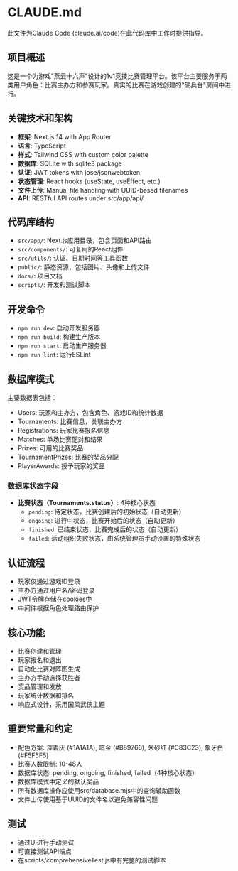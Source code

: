 # CLAUDE.md

此文件为Claude Code (claude.ai/code)在此代码库中工作时提供指导。

## 项目概述

这是一个为游戏"燕云十六声"设计的1v1竞技比赛管理平台。该平台主要服务于两类用户角色：比赛主办方和参赛玩家。真实的比赛在游戏创建的"砺兵台"房间中进行。

## 关键技术和架构

- **框架**: Next.js 14 with App Router
- **语言**: TypeScript
- **样式**: Tailwind CSS with custom color palette
- **数据库**: SQLite with sqlite3 package
- **认证**: JWT tokens with jose/jsonwebtoken
- **状态管理**: React hooks (useState, useEffect, etc.)
- **文件上传**: Manual file handling with UUID-based filenames
- **API**: RESTful API routes under src/app/api/

## 代码库结构

- `src/app/`: Next.js应用目录，包含页面和API路由
- `src/components/`: 可复用的React组件
- `src/utils/`: 认证、日期时间等工具函数
- `public/`: 静态资源，包括图片、头像和上传文件
- `docs/`: 项目文档
- `scripts/`: 开发和测试脚本

## 开发命令

- `npm run dev`: 启动开发服务器
- `npm run build`: 构建生产版本
- `npm run start`: 启动生产服务器
- `npm run lint`: 运行ESLint

## 数据库模式

主要数据表包括：
- Users: 玩家和主办方，包含角色、游戏ID和统计数据
- Tournaments: 比赛信息，关联主办方
- Registrations: 玩家比赛报名信息
- Matches: 单场比赛配对和结果
- Prizes: 可用的比赛奖品
- TournamentPrizes: 比赛的奖品分配
- PlayerAwards: 授予玩家的奖品

### 数据库状态字段
- **比赛状态（Tournaments.status）**: 4种核心状态
  - `pending`: 待定状态，比赛创建后的初始状态（自动更新）
  - `ongoing`: 进行中状态，比赛开始后的状态（自动更新）
  - `finished`: 已结束状态，比赛完成后的状态（自动更新）
  - `failed`: 活动组织失败状态，由系统管理员手动设置的特殊状态

## 认证流程

- 玩家仅通过游戏ID登录
- 主办方通过用户名/密码登录
- JWT令牌存储在cookies中
- 中间件根据角色处理路由保护

## 核心功能

- 比赛创建和管理
- 玩家报名和退出
- 自动化比赛对阵图生成
- 主办方手动选择获胜者
- 奖品管理和发放
- 玩家统计数据和排名
- 响应式设计，采用国风武侠主题

## 重要常量和约定

- 配色方案: 深砉灰 (#1A1A1A), 暗金 (#B89766), 朱砂红 (#C83C23), 象牙白 (#F5F5F5)
- 比赛人数限制: 10-48人
- 数据库状态: pending, ongoing, finished, failed（4种核心状态）
- 数据库模式中定义的默认奖品
- 所有数据库操作应使用src/database.mjs中的查询辅助函数
- 文件上传使用基于UUID的文件名以避免兼容性问题

## 测试

- 通过UI进行手动测试
- 可直接测试API端点
- 在scripts/comprehensiveTest.js中有完整的测试脚本